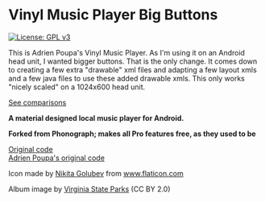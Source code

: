 # Vinyl Music Player Big Buttons
[![License: GPL v3](https://img.shields.io/badge/License-GPL%20v3-blue.svg)](https://github.com/AdrienPoupa/VinylMusicPlayer/blob/master/LICENSE.txt)

This is Adrien Poupa's Vinyl Music Player. As I'm using it on an Android head unit, I wanted bigger buttons.
That is the only change. It comes down to creating a few extra "drawable" xml files and adapting a few layout xmls and a few java files to use these added drawable xmls.
This only works "nicely scaled" on a 1024x600 head unit.

[See comparisons](./images/comparison.md)

**A material designed local music player for Android.**

**Forked from Phonograph; makes all Pro features free, as they used to be**

[Original code](https://github.com/kabouzeid/Phonograph)<br>
[Adrien Poupa's original code](https://github.com/AdrienPoupa/VinylMusicPlayer)

Icon made by [Nikita Golubev](https://www.flaticon.com/authors/nikita-golubev) from www.flaticon.com

Album image by [Virginia State Parks](https://www.flickr.com/photos/vastateparksstaff/38645226714/) (CC BY 2.0)

